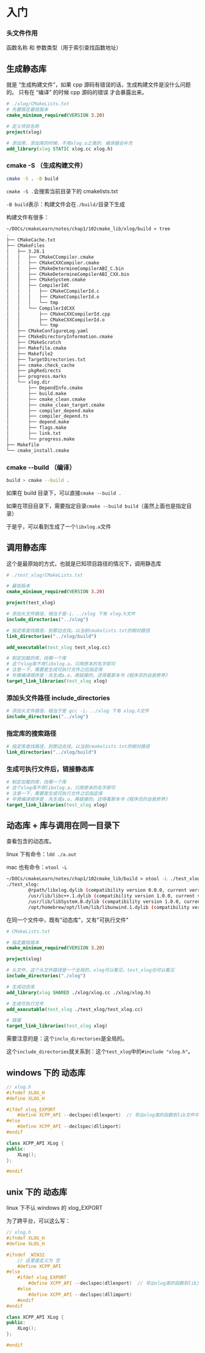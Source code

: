 # 入门

### 头文件作用

函数名称 和 参数类型（用于索引查找函数地址）

## 生成静态库

就是 “生成构建文件”，如果 cpp 源码有错误的话，生成构建文件是没什么问题的。
只有在 “编译” 的时候 cpp 源码的错误 才会暴露出来。

```cmake
# ./xlog/CMakeLists.txt
# 先要限定最低版本
cmake_minimum_required(VERSION 3.20)

# 定义项目名称
project(xlog)

# 添加库，添加库的时候，不用xlog.o之类的，编译器会补充
add_library(xlog STATIC xlog.cc xlog.h)
```

### cmake -S （生成构建文件）

```sh
cmake -S . -B build
```

`cmake -S .`会搜索当前目录下的 cmakelists.txt

`-B build`表示：构建文件会在`./build/`目录下生成

构建文件有很多：

```sh
~/DOCs/cmakeLearn/notes/chap1/102cmake_lib/xlog/build » tree
.
├── CMakeCache.txt
├── CMakeFiles
│   ├── 3.28.1
│   │   ├── CMakeCCompiler.cmake
│   │   ├── CMakeCXXCompiler.cmake
│   │   ├── CMakeDetermineCompilerABI_C.bin
│   │   ├── CMakeDetermineCompilerABI_CXX.bin
│   │   ├── CMakeSystem.cmake
│   │   ├── CompilerIdC
│   │   │   ├── CMakeCCompilerId.c
│   │   │   ├── CMakeCCompilerId.o
│   │   │   └── tmp
│   │   └── CompilerIdCXX
│   │       ├── CMakeCXXCompilerId.cpp
│   │       ├── CMakeCXXCompilerId.o
│   │       └── tmp
│   ├── CMakeConfigureLog.yaml
│   ├── CMakeDirectoryInformation.cmake
│   ├── CMakeScratch
│   ├── Makefile.cmake
│   ├── Makefile2
│   ├── TargetDirectories.txt
│   ├── cmake.check_cache
│   ├── pkgRedirects
│   ├── progress.marks
│   └── xlog.dir
│       ├── DependInfo.cmake
│       ├── build.make
│       ├── cmake_clean.cmake
│       ├── cmake_clean_target.cmake
│       ├── compiler_depend.make
│       ├── compiler_depend.ts
│       ├── depend.make
│       ├── flags.make
│       ├── link.txt
│       └── progress.make
├── Makefile
└── cmake_install.cmake
```

### cmake --build （编译）

```sh
build > cmake --build .
```

如果在 build 目录下，可以直接`cmake --build .`

如果在项目目录下，需要指定目录`cmake --build build`（虽然上面也是指定目录）

于是乎，可以看到生成了一个`libxlog.a`文件

## 调用静态库

这个是最原始的方式，也就是已知项目路径的情况下，调用静态库

```cmake
# ./test_xlog/CMakeLists.txt

# 最低版本
cmake_minimum_required(VERSION 3.20)

project(test_xlog)

# 添加头文件路径，相当于是-i，../xlog 下有 xlog.h文件
include_directories("../xlog")

# 指定库查找路径，到那边去找。以当前cmakelists.txt的相对路径
link_directories("../xlog/build")

add_executable(test_xlog test_xlog.cc)

# 制定加载的库，找哪一个库
# 这个xlog库不用libxlog.a，只用原本的名字即可
# 注意一下，需要是生成可执行文件之后指定库
# 毕竟编译顺序是：先生成a.o，再链接的。还得看那本书《程序员的自我修养》
target_link_libraries(test_xlog xlog)
```

### 添加头文件路径 include_directories

```cmake
# 添加头文件路径，相当于是 gcc -i，../xlog 下有 xlog.h文件
include_directories("../xlog")
```

### 指定库的搜索路径

```cmake
# 指定库查找路径，到那边去找。以当前cmakelists.txt的相对路径
link_directories("../xlog/build")
```

### 生成可执行文件后，链接静态库

```cmake
# 制定加载的库，找哪一个库
# 这个xlog库不用libxlog.a，只用原本的名字即可
# 注意一下，需要是生成可执行文件之后指定库
# 毕竟编译顺序是：先生成a.o，再链接的。还得看那本书《程序员的自我修养》
target_link_libraries(test_xlog xlog)
```

## 动态库 + 库与调用在同一目录下

查看包含的动态库。

linux 下有命令：`ldd ./a.out`

mac 也有命令：`otool -L`

```sh
~/DOCs/cmakeLearn/notes/chap1/102cmake_lib/build » otool -L ./test_xlog
./test_xlog:
        @rpath/libxlog.dylib (compatibility version 0.0.0, current version 0.0.0)
        /usr/lib/libc++.1.dylib (compatibility version 1.0.0, current version 1600.157.0)
        /usr/lib/libSystem.B.dylib (compatibility version 1.0.0, current version 1336.61.1)
        /opt/homebrew/opt/llvm/lib/libunwind.1.dylib (compatibility version 1.0.0, current version 1.0.0)
```

在同一个文件中，既有"动态库"，又有"可执行文件"

```cmake
# CMakeLists.txt

# 指定最低版本
cmake_minimum_required(VERSION 3.20)

project(xlog)

# 头文件，这个头文件路径是一个全局的，xlog可以看见，test_xlog也可以看见
include_directories("./xlog")

# 生成动态库
add_library(xlog SHARED ./xlog/xlog.cc ./xlog/xlog.h)

# 生成可执行文件
add_executable(test_xlog ./test_xlog/test_xlog.cc)

# 链接
target_link_libraries(test_xlog xlog)
```

需要注意的是：这个`inclu_directories`是全局的。

这个`include_directories`就关系到：这个`test_xlog`中的`#include "xlog.h"`。

## windows 下的 动态库

```cpp
// xlog.h
#ifndef XLOG_H
#define XLOG_H

#ifdef xlog_EXPORT
    #define XCPP_API --declspec(dllexport)  // 导出xlog类的函数到lib文件中
#else
    #define XCPP_API --declspec(dllimport)
#endif

class XCPP_API XLog {
public:
    XLog();
};

#endif
```

## unix 下的 动态库

linux 下不认 windows 的 xlog_EXPORT

为了跨平台，可以这么写：

```cpp
// xlog.h
#ifndef XLOG_H
#define XLOG_H

#ifndef _WIN32
    // 这里是定义为 空
    #define XCPP_API
#else
    #ifdef xlog_EXPORT
        #define XCPP_API --declspec(dllexport)  // 导出xlog类的函数到lib文件中
    #else
        #define XCPP_API --declspec(dllimport)
    #endif
#endif

class XCPP_API XLog {
public:
    XLog();
};

#endif
```
